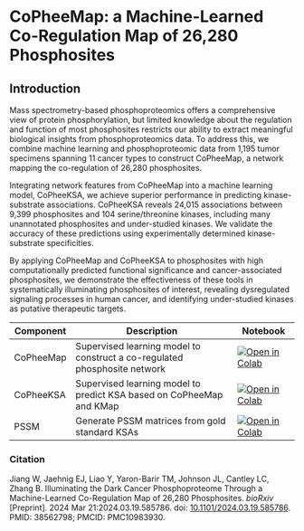 # CoPheeMap: a Machine-Learned Co-Regulation Map of 26,280 Phosphosites

## Introduction
Mass spectrometry-based phosphoproteomics offers a comprehensive view of protein phosphorylation, but limited knowledge about the regulation and function of most phosphosites restricts our ability to extract meaningful biological insights from phosphoproteomics data. To address this, we combine machine learning and phosphoproteomic data from 1,195 tumor specimens spanning 11 cancer types to construct CoPheeMap, a network mapping the co-regulation of 26,280 phosphosites. 

Integrating network features from CoPheeMap into a machine learning model, CoPheeKSA, we achieve superior performance in predicting kinase-substrate associations. CoPheeKSA reveals 24,015 associations between 9,399 phosphosites and 104 serine/threonine kinases, including many unannotated phosphosites and under-studied kinases. We validate the accuracy of these predictions using experimentally determined kinase-substrate specificities. 

By applying CoPheeMap and CoPheeKSA to phosphosites with high computationally predicted functional significance and cancer-associated phosphosites, we demonstrate the effectiveness of these tools in systematically illuminating phosphosites of interest, revealing dysregulated signaling processes in human cancer, and identifying under-studied kinases as putative therapeutic targets.



| Component | Description | Notebook |
|-----------|-------------|----------|
| CoPheeMap | Supervised learning model to construct a co-regulated phosphosite network | [![Open in Colab](https://colab.research.google.com/assets/colab-badge.svg)](https://colab.research.google.com/github/bzhanglab/CoPheeMap/blob/main/CoPheeMap.ipynb) |
| CoPheeKSA | Supervised learning model to predict KSA based on CoPheeMap and KMap | [![Open in Colab](https://colab.research.google.com/assets/colab-badge.svg)](https://colab.research.google.com/github/bzhanglab/CoPheeMap/blob/main/CoPheeKSA_XGBoost.ipynb) |
| PSSM | Generate PSSM matrices from gold standard KSAs | [![Open in Colab](https://colab.research.google.com/assets/colab-badge.svg)](https://colab.research.google.com/github/bzhanglab/CoPheeMap/blob/main/PSSM.ipynb) |

### Citation

Jiang W, Jaehnig EJ, Liao Y, Yaron-Barir TM, Johnson JL, Cantley LC, Zhang B. Illuminating the Dark Cancer Phosphoproteome Through a Machine-Learned Co-Regulation Map of 26,280 Phosphosites. *bioRxiv* [Preprint]. 2024 Mar 21:2024.03.19.585786. doi: [10.1101/2024.03.19.585786](https://doi.org/10.1101/2024.03.19.585786). PMID: 38562798; PMCID: PMC10983930.
